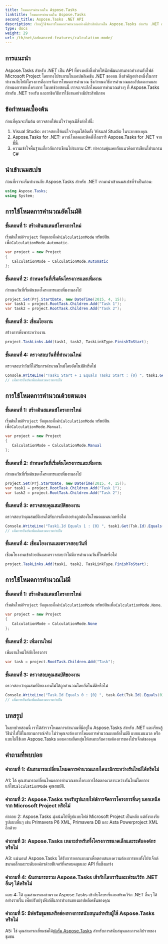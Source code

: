 ```yaml
---
title: โหมดการคำนวณใน Aspose.Tasks
linktitle: โหมดการคำนวณใน Aspose.Tasks
second_title: Aspose.Tasks .NET API
description: เรียนรู้วิธีจัดการโหมดการคำนวณอย่างมีประสิทธิภาพใน Aspose.Tasks สำหรับ .NET เพื่อปรับปรุงการจัดกำหนดการโครงการและการพึ่งพางาน
type: docs
weight: 29
url: /th/net/advanced-features/calculation-mode/
---
```

## การแนะนำ

Aspose.Tasks สำหรับ .NET เป็น API ที่ทรงพลังซึ่งช่วยให้นักพัฒนาสามารถทำงานกับไฟล์ Microsoft Project โดยทางโปรแกรมในแอปพลิเคชัน .NET ของตน สิ่งสำคัญอย่างหนึ่งในการทำงานกับไฟล์โครงการคือการจัดการโหมดการคำนวณ ซึ่งกำหนดวิธีการคำนวณและอัปเดตงานและกำหนดการของโครงการ ในบทช่วยสอนนี้ เราจะเจาะลึกโหมดการคำนวณต่างๆ ที่ Aspose.Tasks สำหรับ .NET รองรับ และสาธิตวิธีการใช้งานอย่างมีประสิทธิภาพ

## ข้อกำหนดเบื้องต้น

ก่อนที่คุณจะเริ่มต้น ตรวจสอบให้แน่ใจว่าคุณมีสิ่งต่อไปนี้:

1. Visual Studio: ตรวจสอบให้แน่ใจว่าคุณได้ติดตั้ง Visual Studio ในระบบของคุณ
2.  Aspose.Tasks for .NET: ดาวน์โหลดและติดตั้งไลบรารี Aspose.Tasks for .NET จาก[ที่นี่](https://releases.aspose.com/tasks/net/).
3. ความเข้าใจพื้นฐานเกี่ยวกับการเขียนโปรแกรม C#: ทำความคุ้นเคยกับแนวคิดการเขียนโปรแกรม C#

## นำเข้าเนมสเปซ

ก่อนที่เราจะเริ่มทำงานกับ Aspose.Tasks สำหรับ .NET เรามานำเข้าเนมสเปซที่จำเป็นก่อน:

```csharp
using Aspose.Tasks;
using System;


```

## การใช้โหมดการคำนวณอัตโนมัติ

### ขั้นตอนที่ 1: สร้างอินสแตนซ์โครงการใหม่

 เริ่มต้นใหม่`Project` วัตถุและตั้งค่า`CalculationMode` ทรัพย์สินเพื่อ`CalculationMode.Automatic`.

```csharp
var project = new Project
{
   CalculationMode = CalculationMode.Automatic
};
```

### ขั้นตอนที่ 2: กำหนดวันที่เริ่มต้นโครงการและเพิ่มงาน

กำหนดวันที่เริ่มต้นของโครงการและเพิ่มงานลงไป

```csharp
project.Set(Prj.StartDate, new DateTime(2015, 4, 15));
var task1 = project.RootTask.Children.Add("Task 1");
var task2 = project.RootTask.Children.Add("Task 2");
```

### ขั้นตอนที่ 3: เชื่อมโยงงาน

สร้างการพึ่งพาระหว่างงาน

```csharp
project.TaskLinks.Add(task1, task2, TaskLinkType.FinishToStart);
```

### ขั้นตอนที่ 4: ตรวจสอบวันที่ที่คำนวณใหม่

ตรวจสอบว่าวันที่ได้รับการคำนวณใหม่โดยอัตโนมัติหรือไม่

```csharp
Console.WriteLine("Task1 Start + 1 Equals Task2 Start : {0} ", task1.Get(Tsk.Start).AddDays(1).Equals(task2.Get(Tsk.Start)));
// เพิ่มการยืนยันเพิ่มเติมตามความจำเป็น
```

## การใช้โหมดการคำนวณด้วยตนเอง

### ขั้นตอนที่ 1: สร้างอินสแตนซ์โครงการใหม่

 เริ่มต้นใหม่`Project` วัตถุและตั้งค่า`CalculationMode` ทรัพย์สินเพื่อ`CalculationMode.Manual`.

```csharp
var project = new Project
{
   CalculationMode = CalculationMode.Manual
};
```

### ขั้นตอนที่ 2: กำหนดวันที่เริ่มต้นโครงการและเพิ่มงาน

กำหนดวันที่เริ่มต้นของโครงการและเพิ่มงานลงไป

```csharp
project.Set(Prj.StartDate, new DateTime(2015, 4, 15));
var task1 = project.RootTask.Children.Add("Task 1");
var task2 = project.RootTask.Children.Add("Task 2");
```

### ขั้นตอนที่ 3: ตรวจสอบคุณสมบัติของงาน

ตรวจสอบว่าคุณสมบัติงานได้รับการตั้งค่าอย่างถูกต้องในโหมดแมนนวลหรือไม่

```csharp
Console.WriteLine("Task1.Id Equals 1 : {0} ", task1.Get(Tsk.Id).Equals(1));
// เพิ่มการยืนยันเพิ่มเติมตามความจำเป็น
```

### ขั้นตอนที่ 4: เชื่อมโยงงานและตรวจสอบวันที่

เชื่อมโยงงานเข้าด้วยกันและตรวจสอบว่าไม่มีการคำนวณวันที่ใหม่หรือไม่

```csharp
project.TaskLinks.Add(task1, task2, TaskLinkType.FinishToStart);
```

## การใช้โหมดการคำนวณไม่มี

### ขั้นตอนที่ 1: สร้างอินสแตนซ์โครงการใหม่

 เริ่มต้นใหม่`Project` วัตถุและตั้งค่า`CalculationMode` ทรัพย์สินเพื่อ`CalculationMode.None`.

```csharp
var project = new Project
{
   CalculationMode = CalculationMode.None
};
```

### ขั้นตอนที่ 2: เพิ่มงานใหม่

เพิ่มงานใหม่ให้กับโครงการ

```csharp
var task = project.RootTask.Children.Add("Task");
```

### ขั้นตอนที่ 3: ตรวจสอบคุณสมบัติของงาน

ตรวจสอบว่าคุณสมบัติของงานไม่ได้ถูกคำนวณโดยอัตโนมัติหรือไม่

```csharp
Console.WriteLine("Task.Id Equals 0 : {0} ", task.Get(Tsk.Id).Equals(0));
// เพิ่มการยืนยันเพิ่มเติมตามความจำเป็น
```

## บทสรุป

ในบทช่วยสอนนี้ เราได้สำรวจโหมดการคำนวณที่มีอยู่ใน Aspose.Tasks สำหรับ .NET และเรียนรู้วิธีนำไปใช้ในสถานการณ์จริง ไม่ว่าคุณจะต้องการโหมดการคำนวณแบบอัตโนมัติ แบบแมนนวล หรือแบบไม่ใช้เลย Aspose.Tasks มอบความยืดหยุ่นให้เหมาะกับความต้องการของโปรเจ็กต์ของคุณ

## คำถามที่พบบ่อย

### คำถามที่ 1: ฉันสามารถเปลี่ยนโหมดการคำนวณแบบไดนามิกระหว่างรันไทม์ได้หรือไม่

A1: ได้ คุณสามารถเปลี่ยนโหมดการคำนวณของโครงการได้ตลอดเวลาระหว่างรันไทม์โดยการแก้ไข`CalculationMode` คุณสมบัติ.

### คำถามที่ 2: Aspose.Tasks รองรับรูปแบบไฟล์การจัดการโครงการอื่นๆ นอกเหนือจาก Microsoft Project หรือไม่

คำตอบ 2: Aspose.Tasks มุ่งเน้นไปที่รูปแบบไฟล์ Microsoft Project เป็นหลัก แต่ยังรองรับรูปแบบอื่นๆ เช่น Primavera P6 XML, Primavera DB และ Asta Powerproject XML อีกด้วย

### คำถามที่ 3: Aspose.Tasks เหมาะสำหรับทั้งโครงการขนาดเล็กและระดับองค์กรหรือไม่

A3: แน่นอน! Aspose.Tasks ได้รับการออกแบบมาเพื่อตอบสนองความต้องการของทั้งโปรเจ็กต์ขนาดเล็กและระดับองค์กรด้วยฟีเจอร์ที่ครอบคลุมและ API ที่แข็งแกร่ง

### คำถามที่ 4: ฉันสามารถรวม Aspose.Tasks เข้ากับไลบรารีและเฟรมเวิร์ก .NET อื่นๆ ได้หรือไม่

ตอบ 4: ได้ คุณสามารถผสานรวม Aspose.Tasks เข้ากับไลบรารีและเฟรมเวิร์ก .NET อื่นๆ ได้อย่างราบรื่น เพื่อปรับปรุงฟังก์ชันการทำงานของแอปพลิเคชันของคุณ

### คำถามที่ 5: มีฟอรัมชุมชนหรือช่องทางการสนับสนุนสำหรับผู้ใช้ Aspose.Tasks หรือไม่

 A5: ใช่ คุณสามารถเยี่ยมชมได้[ฟอรั่ม Aspose.Tasks](https://forum.aspose.com/c/tasks/15) สำหรับการสนับสนุนและการอภิปรายของชุมชน